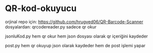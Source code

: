 # QR-kod-okuyucu
orjinal repo için: https://github.com/hrugved06/QR-Barcode-Scanner
dosyalardan:
qrcodereader.py sadece qr okur

jsonluKod.py hem qr okur hem json dosyası olarak qr içeriğini kaydeder

post.py hem qr okuyup json olarak kaydeder hem de post işlemi yapar
